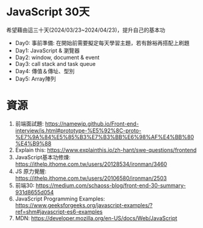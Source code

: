 # JavaScript 30天
希望藉由這三十天(2024/03/23~2024/04/23)，提升自己的基本功

- Day0: 事前準備: 在開始前需要擬定每天學習主題，若有餘裕再搭配上刷題
- Day1: JavaScript & 瀏覽器
- Day2: window, document & event
- Day3: call stack and task queue
- Day4: 傳值＆傳址、型別
- Day5: Array陣列


# 資源
1. 前端面試題: https://namewjp.github.io/Front-end-interview/js.html#prototype-%E5%92%8C-proto-%E7%9A%84%E5%85%B3%E7%B3%BB%E6%98%AF%E4%BB%80%E4%B9%88
2. Explain this: https://www.explainthis.io/zh-hant/swe-questions/frontend
3. JavaScript基本功修煉: https://ithelp.ithome.com.tw/users/20128534/ironman/3460
4. JS 原力覺醒: https://ithelp.ithome.com.tw/users/20106580/ironman/2503
5. 前端30: https://medium.com/schaoss-blog/front-end-30-summary-931d8655d054
6. JavaScript Programming Examples: https://www.geeksforgeeks.org/javascript-examples/?ref=shm#javascript-es6-examples
7. MDN: https://developer.mozilla.org/en-US/docs/Web/JavaScript

